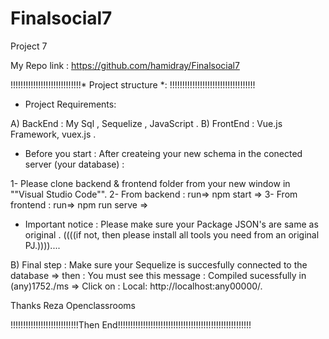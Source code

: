 # Finalsocial7
Project 7

My Repo link :
https://github.com/hamidray/Finalsocial7

!!!!!!!!!!!!!!!!!!!!!!!!!!!!* Project structure *: !!!!!!!!!!!!!!!!!!!!!!!!!!!!!!!!!!
     
- Project Requirements:

A) BackEnd  : My Sql , Sequelize , JavaScript .
B) FrontEnd : Vue.js Framework, vuex.js .
                          
- Before you start :
After createing your new schema in the conected server (your database) : 

1- Please clone backend & frontend folder from your new window in ""Visual Studio Code"".
2- From backend  : run=> npm start =>
3- From frontend : run=> npm run serve =>

- Important notice : 
Please make sure your Package JSON's are same as original . 
((((if not, then please install all tools you need from an original PJ.))))....

B) Final step :
Make sure your Sequelize is succesfully connected to the database 
=> then :
You must see this message :  Compiled sucessfully in (any)1752./ms =>
Click on : Local:   http://localhost:any00000/.


Thanks Reza 
Openclassrooms 

!!!!!!!!!!!!!!!!!!!!!!!!!!!Then End!!!!!!!!!!!!!!!!!!!!!!!!!!!!!!!!!!!!!!!!!!!!!!!!!!!!! 
